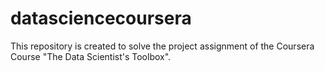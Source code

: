 datasciencecoursera
===================

This repository is created to solve the project assignment of the Coursera Course "The Data Scientist's Toolbox".
